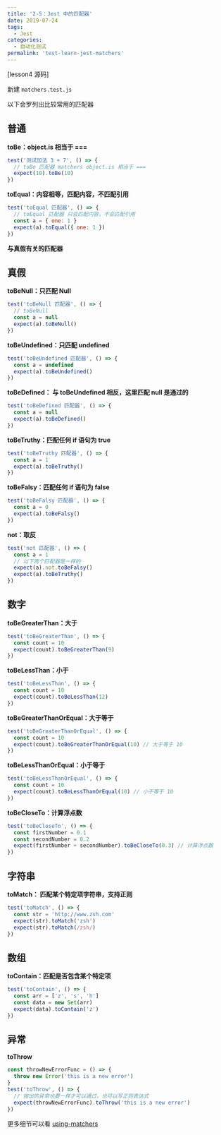```yaml
---
title: '2-5：Jest 中的匹配器'
date: 2019-07-24
tags:
  - Jest
categories:
  - 自动化测试
permalink: 'test-learn-jest-matchers'
---
```


[lesson4 源码]

新建 `matchers.test.js`

以下会罗列出比较常用的匹配器

## 普通

**toBe：object.is 相当于 ===**

```js
test('测试加法 3 + 7', () => {
  // toBe 匹配器 matchers object.is 相当于 ===
  expect(10).toBe(10)
})
```

**toEqual：内容相等，匹配内容，不匹配引用**

```js
test('toEqual 匹配器', () => {
  // toEqual 匹配器 只会匹配内容，不会匹配引用
  const a = { one: 1 }
  expect(a).toEqual({ one: 1 })
})
```

**与真假有关的匹配器**

## 真假

**toBeNull：只匹配 Null**

```js
test('toBeNull 匹配器', () => {
  // toBeNull
  const a = null
  expect(a).toBeNull()
})
```

**toBeUndefined：只匹配 undefined**

```js
test('toBeUndefined 匹配器', () => {
  const a = undefined
  expect(a).toBeUndefined()
})
```

**toBeDefined： 与 toBeUndefined 相反，这里匹配 null 是通过的**

```js
test('toBeDefined 匹配器', () => {
  const a = null
  expect(a).toBeDefined()
})
```

**toBeTruthy：匹配任何 if 语句为 true**

```js
test('toBeTruthy 匹配器', () => {
  const a = 1
  expect(a).toBeTruthy()
})
```

**toBeFalsy：匹配任何 if 语句为 false**

```js
test('toBeFalsy 匹配器', () => {
  const a = 0
  expect(a).toBeFalsy()
})
```

**not：取反**

```js
test('not 匹配器', () => {
  const a = 1
  // 以下两个匹配器是一样的
  expect(a).not.toBeFalsy()
  expect(a).toBeTruthy()
})
```

## 数字

**toBeGreaterThan：大于**

```js
test('toBeGreaterThan', () => {
  const count = 10
  expect(count).toBeGreaterThan(9)
})
```

**toBeLessThan：小于**

```js
test('toBeLessThan', () => {
  const count = 10
  expect(count).toBeLessThan(12)
})
```

**toBeGreaterThanOrEqual：大于等于**

```js
test('toBeGreaterThanOrEqual', () => {
  const count = 10
  expect(count).toBeGreaterThanOrEqual(10) // 大于等于 10
})
```

**toBeLessThanOrEqual：小于等于**

```js
test('toBeLessThanOrEqual', () => {
  const count = 10
  expect(count).toBeLessThanOrEqual(10) // 小于等于 10
})
```

**toBeCloseTo：计算浮点数**

```js
test('toBeCloseTo', () => {
  const firstNumber = 0.1
  const secondNumber = 0.2
  expect(firstNumber + secondNumber).toBeCloseTo(0.3) // 计算浮点数
})
```

## 字符串

**toMatch： 匹配某个特定项字符串，支持正则**

```js
test('toMatch', () => {
  const str = 'http://www.zsh.com'
  expect(str).toMatch('zsh')
  expect(str).toMatch(/zsh/)
})
```

## 数组

**toContain：匹配是否包含某个特定项**

```js
test('toContain', () => {
  const arr = ['z', 's', 'h']
  const data = new Set(arr)
  expect(data).toContain('z')
})
```

## 异常

**toThrow**

```js
const throwNewErrorFunc = () => {
  throw new Error('this is a new error')
}
test('toThrow', () => {
  // 抛出的异常也要一样才可以通过，也可以写正则表达式
  expect(throwNewErrorFunc).toThrow('this is a new error')
})
```

更多细节可以看 [using-matchers](https://jestjs.io/docs/en/using-matchers)
